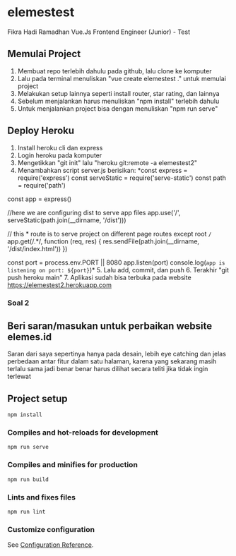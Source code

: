 # elemestest
Fikra Hadi Ramadhan
Vue.Js Frontend Engineer (Junior) - Test

## Memulai Project
1. Membuat repo terlebih dahulu pada github, lalu clone ke komputer
2. Lalu pada terminal menuliskan "vue create elemestest ." untuk memulai project
3. Melakukan setup lainnya seperti install router, star rating, dan lainnya
4. Sebelum menjalankan harus menuliskan "npm install" terlebih dahulu
5. Untuk menjalankan project bisa dengan menuliskan "npm run serve"

## Deploy Heroku
1. Install heroku cli dan express
2. Login heroku pada komputer
3. Mengetikkan "git init" lalu "heroku git:remote -a elemestest2"
4. Menambahkan script server.js berisikan:
*const express = require('express')
const serveStatic = require('serve-static')
const path = require('path')

const app = express()

//here we are configuring dist to serve app files
app.use('/', serveStatic(path.join(__dirname, '/dist')))

// this * route is to serve project on different page routes except root `/`
app.get(/.*/, function (req, res) {
    res.sendFile(path.join(__dirname, '/dist/index.html'))
})

const port = process.env.PORT || 8080
app.listen(port)
console.log(`app is listening on port: ${port}`)*
5. Lalu add, commit, dan push
6. Terakhir "git push heroku main"
7. Aplikasi sudah bisa terbuka pada website https://elemestest2.herokuapp.com


### Soal 2
## Beri saran/masukan untuk perbaikan website elemes.id
Saran dari saya sepertinya hanya pada desain, lebih eye catching dan jelas perbedaan antar fitur dalam satu halaman, karena yang sekarang masih terlalu sama jadi benar benar harus dilihat secara teliti jika tidak ingin terlewat



## Project setup
```
npm install
```

### Compiles and hot-reloads for development
```
npm run serve
```

### Compiles and minifies for production
```
npm run build
```

### Lints and fixes files
```
npm run lint
```

### Customize configuration
See [Configuration Reference](https://cli.vuejs.org/config/).
